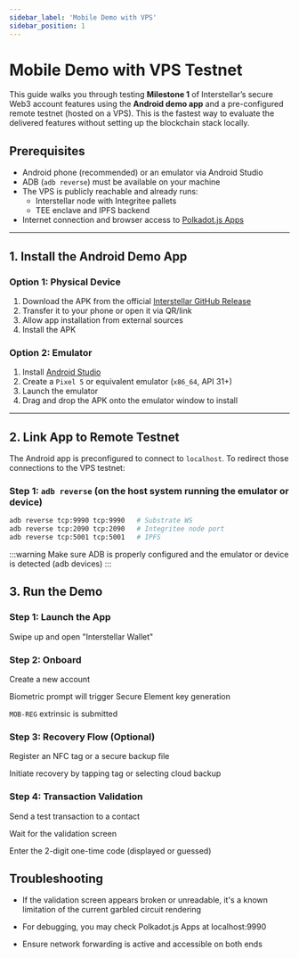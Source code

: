 ```yaml
---
sidebar_label: 'Mobile Demo with VPS'
sidebar_position: 1
---
```


# Mobile Demo with VPS Testnet

This guide walks you through testing **Milestone 1** of Interstellar’s secure Web3 account features using the **Android demo app** and a pre-configured remote testnet (hosted on a VPS). This is the fastest way to evaluate the delivered features without setting up the blockchain stack locally.

## Prerequisites

- Android phone (recommended) or an emulator via Android Studio
- ADB (`adb reverse`) must be available on your machine
- The VPS is publicly reachable and already runs:
  - Interstellar node with Integritee pallets
  - TEE enclave and IPFS backend
- Internet connection and browser access to [Polkadot.js Apps](https://polkadot.js.org/apps/)

---

## 1. Install the Android Demo App

### Option 1: Physical Device

1. Download the APK from the official [Interstellar GitHub Release](https://github.com/Interstellar-Network/wallet-app/releases/tag/milestone1)
2. Transfer it to your phone or open it via QR/link
3. Allow app installation from external sources
4. Install the APK

### Option 2: Emulator

1. Install [Android Studio](https://developer.android.com/studio)
2. Create a `Pixel 5` or equivalent emulator (`x86_64`, API 31+)
3. Launch the emulator
4. Drag and drop the APK onto the emulator window to install

---

## 2. Link App to Remote Testnet

The Android app is preconfigured to connect to `localhost`. To redirect those connections to the VPS testnet:

### Step 1: `adb reverse` (on the host system running the emulator or device)

```bash
adb reverse tcp:9990 tcp:9990   # Substrate WS
adb reverse tcp:2090 tcp:2090   # Integritee node port
adb reverse tcp:5001 tcp:5001   # IPFS
```

:::warning
Make sure ADB is properly configured and the emulator or device is detected (adb devices)
:::

## 3. Run the Demo

### Step 1: Launch the App

Swipe up and open "Interstellar Wallet"

### Step 2: Onboard

Create a new account

Biometric prompt will trigger Secure Element key generation

`MOB-REG` extrinsic is submitted

### Step 3: Recovery Flow (Optional)

Register an NFC tag or a secure backup file

Initiate recovery by tapping tag or selecting cloud backup

### Step 4: Transaction Validation

Send a test transaction to a contact

Wait for the validation screen

Enter the 2-digit one-time code (displayed or guessed)

## Troubleshooting

- If the validation screen appears broken or unreadable, it's a known limitation of the current garbled circuit rendering

- For debugging, you may check Polkadot.js Apps at localhost:9990

- Ensure network forwarding is active and accessible on both ends

